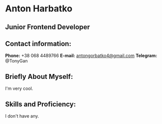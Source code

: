 # Anton Harbatko

## Junior Frontend Developer

## Contact information:
**Phone:** +38 068 4489766
**E-mail:** antongorbatko4@gmail.com
**Telegram:** @TonyGan

## Briefly About Myself:
I'm very cool.

## Skills and Proficiency:
I don't have any.